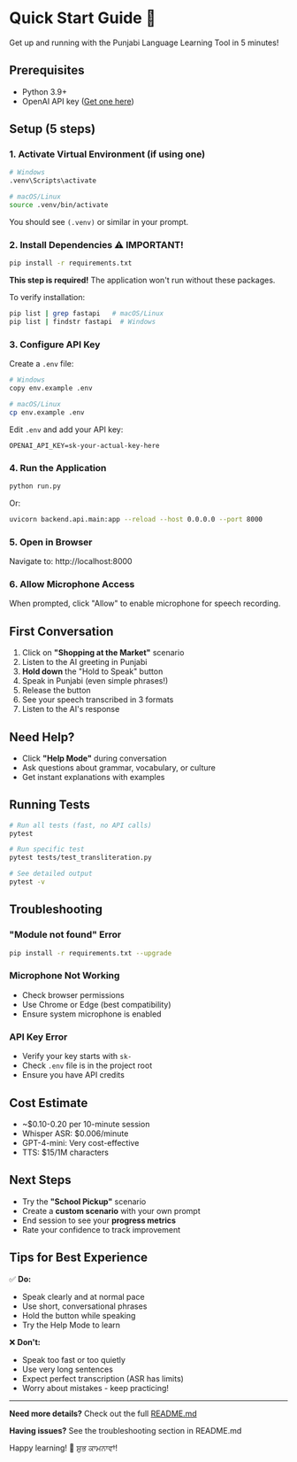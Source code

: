 # Quick Start Guide 🚀

Get up and running with the Punjabi Language Learning Tool in 5 minutes!

## Prerequisites

- Python 3.9+
- OpenAI API key ([Get one here](https://platform.openai.com/api-keys))

## Setup (5 steps)

### 1. Activate Virtual Environment (if using one)

```bash
# Windows
.venv\Scripts\activate

# macOS/Linux
source .venv/bin/activate
```

You should see `(.venv)` or similar in your prompt.

### 2. Install Dependencies ⚠️ IMPORTANT!

```bash
pip install -r requirements.txt
```

**This step is required!** The application won't run without these packages.

To verify installation:
```bash
pip list | grep fastapi   # macOS/Linux
pip list | findstr fastapi  # Windows
```

### 3. Configure API Key

Create a `.env` file:

```bash
# Windows
copy env.example .env

# macOS/Linux
cp env.example .env
```

Edit `.env` and add your API key:

```env
OPENAI_API_KEY=sk-your-actual-key-here
```

### 4. Run the Application

```bash
python run.py
```

Or:

```bash
uvicorn backend.api.main:app --reload --host 0.0.0.0 --port 8000
```

### 5. Open in Browser

Navigate to: http://localhost:8000

### 6. Allow Microphone Access

When prompted, click "Allow" to enable microphone for speech recording.

## First Conversation

1. Click on **"Shopping at the Market"** scenario
2. Listen to the AI greeting in Punjabi
3. **Hold down** the "Hold to Speak" button
4. Speak in Punjabi (even simple phrases!)
5. Release the button
6. See your speech transcribed in 3 formats
7. Listen to the AI's response

## Need Help?

- Click **"Help Mode"** during conversation
- Ask questions about grammar, vocabulary, or culture
- Get instant explanations with examples

## Running Tests

```bash
# Run all tests (fast, no API calls)
pytest

# Run specific test
pytest tests/test_transliteration.py

# See detailed output
pytest -v
```

## Troubleshooting

### "Module not found" Error
```bash
pip install -r requirements.txt --upgrade
```

### Microphone Not Working
- Check browser permissions
- Use Chrome or Edge (best compatibility)
- Ensure system microphone is enabled

### API Key Error
- Verify your key starts with `sk-`
- Check `.env` file is in the project root
- Ensure you have API credits

## Cost Estimate

- ~$0.10-0.20 per 10-minute session
- Whisper ASR: $0.006/minute
- GPT-4-mini: Very cost-effective
- TTS: $15/1M characters

## Next Steps

- Try the **"School Pickup"** scenario
- Create a **custom scenario** with your own prompt
- End session to see your **progress metrics**
- Rate your confidence to track improvement

## Tips for Best Experience

✅ **Do:**
- Speak clearly and at normal pace
- Use short, conversational phrases
- Hold the button while speaking
- Try the Help Mode to learn

❌ **Don't:**
- Speak too fast or too quietly
- Use very long sentences
- Expect perfect transcription (ASR has limits)
- Worry about mistakes - keep practicing!

---

**Need more details?** Check out the full [README.md](README.md)

**Having issues?** See the troubleshooting section in README.md

Happy learning! 🎉 ਸ਼ੁਭ ਕਾਮਨਾਵਾਂ!

